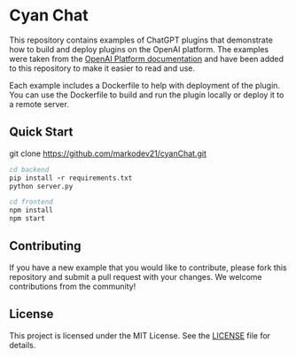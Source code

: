 # Cyan Chat
This repository contains examples of ChatGPT plugins that demonstrate how to build and deploy plugins on the OpenAI platform. The examples were taken from the [OpenAI Platform documentation](https://platform.openai.com/docs/plugins/examples) and have been added to this repository to make it easier to read and use.

Each example includes a Dockerfile to help with deployment of the plugin. You can use the Dockerfile to build and run the plugin locally or deploy it to a remote server.

## Quick Start
git clone https://github.com/markodev21/cyanChat.git

``` for backend
cd backend
pip install -r requirements.txt
python server.py
```
``` for frontend
cd frontend
npm install
npm start
```

## Contributing
If you have a new example that you would like to contribute, please fork this repository and submit a pull request with your changes. We welcome contributions from the community!

## License
This project is licensed under the MIT License. See the [LICENSE](LICENSE) file for details.
